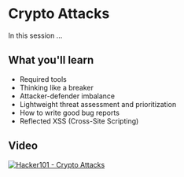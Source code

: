 Crypto Attacks
==============

In this session ...

What you'll learn
-----------------

- Required tools
- Thinking like a breaker
- Attacker-defender imbalance
- Lightweight threat assessment and prioritization
- How to write good bug reports
- Reflected XSS (Cross-Site Scripting)

Video
-----

[![Hacker101 - Crypto Attacks](https://img.youtube.com/vi/jtcpREJLN1Y/0.jpg)](https://www.youtube.com/watch?v=jtcpREJLN1Y)
